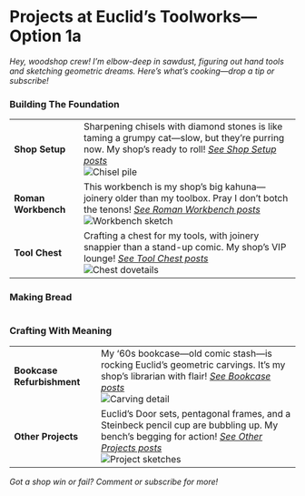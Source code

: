 # Projects at Euclid’s Toolworks—Option 1a

*Hey, woodshop crew! I’m elbow-deep in sawdust, figuring out hand tools and sketching geometric dreams. Here’s what’s cooking—drop a tip or subscribe!*

### Building The Foundation

|    |    |
|:---|:---|
| **Shop Setup** | Sharpening chisels with diamond stones is like taming a grumpy cat—slow, but they’re purring now. My shop’s ready to roll! *[See Shop Setup posts](/tag/shop-setup)*<br>![Chisel pile](shop-setup-image.jpg) |
| **Roman Workbench** | This workbench is my shop’s big kahuna—joinery older than my toolbox. Pray I don’t botch the tenons! *[See Roman Workbench posts](/tag/roman-workbench)*<br>![Workbench sketch](roman-workbench-image.jpg) |
| **Tool Chest** | Crafting a chest for my tools, with joinery snappier than a stand-up comic. My shop’s VIP lounge! *[See Tool Chest posts](/tag/tool-chest)*<br>![Chest dovetails](tool-chest-image.jpg) |

### Making Bread

|    |    |
|:---|:---|

### Crafting With Meaning

|    |    |
|:---|:---|
| **Bookcase Refurbishment** | My ‘60s bookcase—old comic stash—is rocking Euclid’s geometric carvings. It’s my shop’s librarian with flair! *[See Bookcase posts](/tag/bookcase)*<br>![Carving detail](bookcase-image.jpg) |
| **Other Projects** | Euclid’s Door sets, pentagonal frames, and a Steinbeck pencil cup are bubbling up. My bench’s begging for action! *[See Other Projects posts](/tag/other-projects)*<br>![Project sketches](other-projects-image.jpg) |

*Got a shop win or fail? Comment or subscribe for more!*